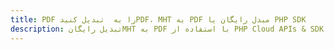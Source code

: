 ---title: PDF را به  تبدیل کنیدPDF، MHT به PDF مبدل رایگان یا PHP SDKdescription: تبدیل رایگانMHT به PDF با استفاده از PHP Cloud APIs & SDK همچنین اسناد PDF را در Cloud ایجاد، ویرایش و رندر کنید.---
